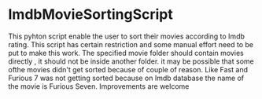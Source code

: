 # ImdbMovieSortingScript
This pyhton script enable the user to sort their movies according to Imdb rating. This script has certain restriction and some manual effort need to be put to make this work.  The specified movie folder should contain movies directly , it should not be inside another folder. it may be possible that some ofthe movies didn't get sorted because of couple of reason. Like Fast and Furious 7 was not getting sorted because on Imdb database the name of the movie is Furious Seven.
Improvements are welcome

